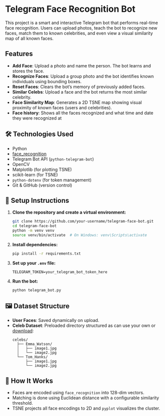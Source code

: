 #  Telegram Face Recognition Bot

This project is a smart and interactive Telegram bot that performs real-time face recognition. Users can upload photos, teach the bot to recognize new faces, match them to known celebrities, and even view a visual similarity map of all known faces.

##  Features

- **Add Face**: Upload a photo and name the person. The bot learns and stores the face.
- **Recognize Faces**: Upload a group photo and the bot identifies known individuals using bounding boxes.
- **Reset Faces**: Clears the bot’s memory of previously added faces.
- **Similar Celebs**: Upload a face and the bot returns the most similar celebrity.
- **Face Similarity Map**: Generates a 2D TSNE map showing visual proximity of known faces (users and celebrities).
-  **Face history**: Shows all the faces recognized and what time and date they were recognized at

## 🛠 Technologies Used

- Python
- [face_recognition](https://github.com/ageitgey/face_recognition)
- Telegram Bot API (`python-telegram-bot`)
- OpenCV
- Matplotlib (for plotting TSNE)
- scikit-learn (for TSNE)
- `python-dotenv` (for token management)
- Git & GitHub (version control)

## 🧪 Setup Instructions

1. **Clone the repository and create a virtual environment:**
   ```bash
   git clone https://github.com/your-username/telegram-face-bot.git
   cd telegram-face-bot
   python -m venv venv
   source venv/bin/activate  # On Windows: venv\Scripts\activate
   ```

2. **Install dependencies:**
   ```bash
   pip install -r requirements.txt
   ```

3. **Set up your `.env` file:**
   ```
   TELEGRAM_TOKEN=your_telegram_bot_token_here
   ```

4. **Run the bot:**
   ```bash
   python telegram_bot.py
   ```

## 🖼️ Dataset Structure

- **User Faces**: Saved dynamically on upload.
- **Celeb Dataset**: Preloaded directory structured as can use your own or [download](https://drive.google.com/file/d/19PAxe94UbuHeSGw8ySkXT_BDB1neACix/view?usp=sharing):
  ```
  celebs/
    ├── Emma_Watson/
    │   ├── image1.jpg
    │   └── image2.jpg
    └── Tom_Hanks/
        ├── image1.jpg
        └── image2.jpg
  ```

## 🧠 How It Works

- Faces are encoded using `face_recognition` into 128-dim vectors.
- Matching is done using Euclidean distance with a configurable similarity threshold.
- TSNE projects all face encodings to 2D and `pyplot` visualizes the cluster.
